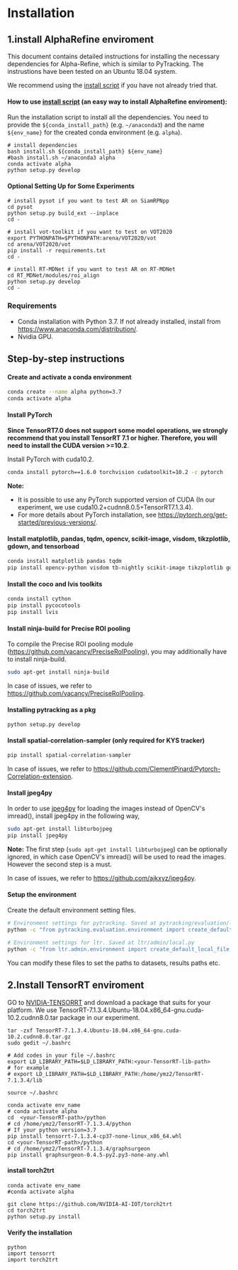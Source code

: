 # Installation

## 1.install AlphaRefine enviroment

This document contains detailed instructions for installing the necessary dependencies for Alpha-Refine, which is 
similar to PyTracking. The instrustions have been tested on an Ubuntu 18.04 system. 

We recommend using the [install script](install.sh) if you have not already tried that. 

#### How to use [install script](install.sh) (an easy way to install AlphaRefine enviroment):

Run the installation script to install all the dependencies. You need to provide the `${conda_install_path}`
(e.g. `~/anaconda3`) and the name `${env_name}` for the created conda environment (e.g. `alpha`).

```
# install dependencies
bash install.sh ${conda_install_path} ${env_name}
#bash install.sh ~/anaconda3 alpha
conda activate alpha
python setup.py develop
```




#### Optional Setting Up for Some Experiments
```
# install pysot if you want to test AR on SiamRPNpp
cd pysot
python setup.py build_ext --inplace
cd -

# install vot-toolkit if you want to test on VOT2020
export PYTHONPATH=$PYTHONPATH:arena/VOT2020/vot
cd arena/VOT2020/vot
pip install -r requirements.txt
cd -

# install RT-MDNet if you want to test AR on RT-MDNet
cd RT_MDNet/modules/roi_align
python setup.py develop
cd -
```



### Requirements  

* Conda installation with Python 3.7. If not already installed, install from https://www.anaconda.com/distribution/.
* Nvidia GPU.

## Step-by-step instructions  
#### Create and activate a conda environment
```bash
conda create --name alpha python=3.7
conda activate alpha
```

#### Install PyTorch  

**Since TensorRT7.0 does not support some model operations, we strongly recommend that you install TensorRT 7.1 or higher. Therefore, you will need to install the CUDA version >=10.2**.

Install PyTorch with cuda10.2.  
```bash
conda install pytorch==1.6.0 torchvision cudatoolkit=10.2 -c pytorch
```

**Note:**  

- It is possible to use any PyTorch supported version of CUDA (In our experiment, we use cuda10.2+cudnn8.0.5+TensorRT7.1.3.4).   
- For more details about PyTorch installation, see https://pytorch.org/get-started/previous-versions/.  

#### Install matplotlib, pandas, tqdm, opencv, scikit-image, visdom, tikzplotlib, gdown, and tensorboad  
```bash
conda install matplotlib pandas tqdm
pip install opencv-python visdom tb-nightly scikit-image tikzplotlib gdown
```



#### Install the coco and lvis toolkits  

```bash
conda install cython
pip install pycocotools
pip install lvis
```


#### Install ninja-build for Precise ROI pooling  
To compile the Precise ROI pooling module (https://github.com/vacancy/PreciseRoIPooling), you may additionally have to install ninja-build.
```bash
sudo apt-get install ninja-build
```
In case of issues, we refer to https://github.com/vacancy/PreciseRoIPooling.  

#### Installing pytracking as a pkg

```
python setup.py develop
```

#### Install spatial-correlation-sampler (only required for KYS tracker) 

```bash
pip install spatial-correlation-sampler
```
In case of issues, we refer to https://github.com/ClementPinard/Pytorch-Correlation-extension.  

#### Install jpeg4py  
In order to use [jpeg4py](https://github.com/ajkxyz/jpeg4py) for loading the images instead of OpenCV's imread(), install jpeg4py in the following way,  
```bash
sudo apt-get install libturbojpeg
pip install jpeg4py 
```

**Note:** The first step (```sudo apt-get install libturbojpeg```) can be optionally ignored, in which case OpenCV's imread() will be used to read the images. However the second step is a must.  

In case of issues, we refer to https://github.com/ajkxyz/jpeg4py.  

#### Setup the environment  

Create the default environment setting files. 

```bash
# Environment settings for pytracking. Saved at pytracking/evaluation/local.py
python -c "from pytracking.evaluation.environment import create_default_local_file; create_default_local_file()"

# Environment settings for ltr. Saved at ltr/admin/local.py
python -c "from ltr.admin.environment import create_default_local_file; create_default_local_file()"
```

You can modify these files to set the paths to datasets, results paths etc.  


#### 

## 2.Install TensorRT enviroment

 GO to  [NVIDIA-TENSORRT](https://developer.nvidia.com/nvidia-tensorrt-7x-download) and download a package that suits for your platform.
 We use TensorRT-7.1.3.4.Ubuntu-18.04.x86_64-gnu.cuda-10.2.cudnn8.0.tar package in our experiment.

```
tar -zxf TensorRT-7.1.3.4.Ubuntu-18.04.x86_64-gnu.cuda-10.2.cudnn8.0.tar.gz
sudo gedit ~/.bashrc

# Add codes in your file ~/.bashrc
export LD_LIBRARY_PATH=$LD_LIBRARY_PATH:<your-TensorRT-lib-path>
# for example
# export LD_LIBRARY_PATH=$LD_LIBRARY_PATH:/home/ymz2/TensorRT-7.1.3.4/lib

source ~/.bashrc

conda activate env_name
# conda activate alpha
cd  <your-TensorRT-path>/python
# cd /home/ymz2/TensorRT-7.1.3.4/python
# If your python version=3.7
pip install tensorrt-7.1.3.4-cp37-none-linux_x86_64.whl
cd <your-TensorRT-path>/python
# cd /home/ymz2/TensorRT-7.1.3.4/graphsurgeon
pip install graphsurgeon-0.4.5-py2.py3-none-any.whl
```

#### install torch2trt

```
conda activate env_name
#conda activate alpha

git clone https://github.com/NVIDIA-AI-IOT/torch2trt
cd torch2trt
python setup.py install
```

#### Verify the installation

```
python
import tensorrt
import torch2trt
```


